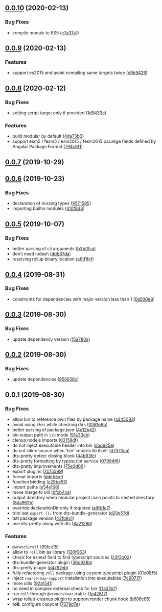 ## [0.0.10](https://github.com/gavar/wrench/compare/v/roll/0.0.9...v/roll/0.0.10) (2020-02-13)


### Bug Fixes

* compile module to ES5 ([c7a37a1](https://github.com/gavar/wrench/commit/c7a37a1daaa46675d646802802cf40c4c63f9f1d))

## [0.0.9](https://github.com/gavar/wrench/compare/v/roll/0.0.8...v/roll/0.0.9) (2020-02-13)


### Features

* support es2015 and avoid compiling same targets twice ([c9b9429](https://github.com/gavar/wrench/commit/c9b9429df6b7cf6ec689c68c1d9cde3db821d2df))

## [0.0.8](https://github.com/gavar/wrench/compare/v/roll/0.0.7...v/roll/0.0.8) (2020-02-12)


### Bug Fixes

* setting script target only if provided ([1d9433c](https://github.com/gavar/wrench/commit/1d9433c251d2defefcc5366e585faea381226f3d))


### Features

* build modular by default ([4da73b3](https://github.com/gavar/wrench/commit/4da73b3a1fb2377ac8ed0b55f671b1397d775593))
* support esm5 / fesm5 / esm2015 / fesm2015 pacakge fields defined by Angular Package Format ([794c8f1](https://github.com/gavar/wrench/commit/794c8f1f406899cd70755c2f40db2ff9da4c4ca0))

## [0.0.7](https://github.com/gavar/wrench/compare/v/roll/0.0.6...v/roll/0.0.7) (2019-10-29)

## [0.0.6](https://github.com/gavar/wrench/compare/v/roll/0.0.5...v/roll/0.0.6) (2019-10-23)


### Bug Fixes

* declaration of missing types ([9571585](https://github.com/gavar/wrench/commit/9571585))
* importing builtin modules ([410f8d6](https://github.com/gavar/wrench/commit/410f8d6))

## [0.0.5](https://github.com/gavar/wrench/compare/v/roll/0.0.4...v/roll/0.0.5) (2019-10-07)


### Bug Fixes

* better parsing of cli arguments ([b3b0fca](https://github.com/gavar/wrench/commit/b3b0fca))
* don't need lodash ([ddb87da](https://github.com/gavar/wrench/commit/ddb87da))
* resolving rollup binary location ([a6d1fef](https://github.com/gavar/wrench/commit/a6d1fef))

## [0.0.4](https://github.com/gavar/wrench/compare/v/roll/0.0.3...v/roll/0.0.4) (2019-08-31)


### Bug Fixes

* constraints for dependencies with major version less than 1 ([0a500e9](https://github.com/gavar/wrench/commit/0a500e9))

## [0.0.3](https://github.com/gavar/wrench/compare/v/roll/0.0.2...v/roll/0.0.3) (2019-08-30)


### Bug Fixes

* update dependency version ([15a780a](https://github.com/gavar/wrench/commit/15a780a))

## [0.0.2](https://github.com/gavar/wrench/compare/v/roll/0.0.1...v/roll/0.0.2) (2019-08-30)


### Bug Fixes

* update dependencies ([956658c](https://github.com/gavar/wrench/commit/956658c))



## 0.0.1 (2019-08-30)


### Bug Fixes

* allow bin to reference own files by package name ([a345083](https://github.com/gavar/wrench/commit/a345083))
* avoid using `this` while checking dirs ([0061e6b](https://github.com/gavar/wrench/commit/0061e6b))
* better parsing of package.json ([4c12b42](https://github.com/gavar/wrench/commit/4c12b42))
* bin output path in `lib` mode ([91a33cb](https://github.com/gavar/wrench/commit/91a33cb))
* clenup nodejs imports ([03158df](https://github.com/gavar/wrench/commit/03158df))
* do not inject executable header into bin ([cbde25e](https://github.com/gavar/wrench/commit/cbde25e))
* do not inline source when 'bin' imports lib itself ([d7370aa](https://github.com/gavar/wrench/commit/d7370aa))
* dts-pretty detect closing block ([44b93fc](https://github.com/gavar/wrench/commit/44b93fc))
* dts-pretty formatting by typescript service ([07994f6](https://github.com/gavar/wrench/commit/07994f6))
* dts-pretty improvements ([75e0d06](https://github.com/gavar/wrench/commit/75e0d06))
* export plugins ([7475599](https://github.com/gavar/wrench/commit/7475599))
* format imports ([ddefdce](https://github.com/gavar/wrench/commit/ddefdce))
* function binding ([c29be55](https://github.com/gavar/wrench/commit/c29be55))
* import paths ([e54e108](https://github.com/gavar/wrench/commit/e54e108))
* move merge to util ([bfcb4ca](https://github.com/gavar/wrench/commit/bfcb4ca))
* output directory when modular project main points to nested directory ([8da963b](https://github.com/gavar/wrench/commit/8da963b))
* override declarationDir only if required ([a6fb1c7](https://github.com/gavar/wrench/commit/a6fb1c7))
* trim last `export {};` from dts-bundle-generator ([d29e57d](https://github.com/gavar/wrench/commit/d29e57d))
* tstt package version ([43fb8c1](https://github.com/gavar/wrench/commit/43fb8c1))
* use dts-pretty along with dts ([8a21296](https://github.com/gavar/wrench/commit/8a21296))


### Features

* `@wrench/roll` ([99fce15](https://github.com/gavar/wrench/commit/99fce15))
* allow to `roll` bin as library ([120f063](https://github.com/gavar/wrench/commit/120f063))
* check for esnext field to find typescript sources ([23f2b02](https://github.com/gavar/wrench/commit/23f2b02))
* dts-bundle-generator plugin ([30c938b](https://github.com/gavar/wrench/commit/30c938b))
* dts-pretty plugin ([d4797eb](https://github.com/gavar/wrench/commit/d4797eb))
* fully refactoring `roll` package using custom typescript plugin ([01e08f5](https://github.com/gavar/wrench/commit/01e08f5))
* inject `source-map-support` installation into executables ([7c90717](https://github.com/gavar/wrench/commit/7c90717))
* more utils ([92a1541](https://github.com/gavar/wrench/commit/92a1541))
* no need in complex external check for bin ([f1a37e7](https://github.com/gavar/wrench/commit/f1a37e7))
* run `roll` through `@wrench/executable` ([1e42817](https://github.com/gavar/wrench/commit/1e42817))
* wrap rollup-cleanup plugin to support render chunk hook ([b608c85](https://github.com/gavar/wrench/commit/b608c85))
* **roll:** configure copycat ([7079d7e](https://github.com/gavar/wrench/commit/7079d7e))
